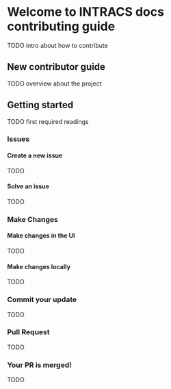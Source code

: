 # Welcome to INTRACS docs contributing guide

TODO intro about how to contribute
## New contributor guide

TODO overview about the project
## Getting started

TODO first required readings
### Issues

#### Create a new issue

TODO
#### Solve an issue

TODO
### Make Changes

#### Make changes in the UI

TODO
#### Make changes locally

TODO
### Commit your update

TODO
### Pull Request

TODO
### Your PR is merged!

TODO

